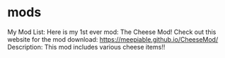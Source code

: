 # mods
My Mod List:
Here is my 1st ever mod: The Cheese Mod!
Check out this website for the mod download: https://meepiable.github.io/CheeseMod/
Description: This mod includes various cheese items!!
